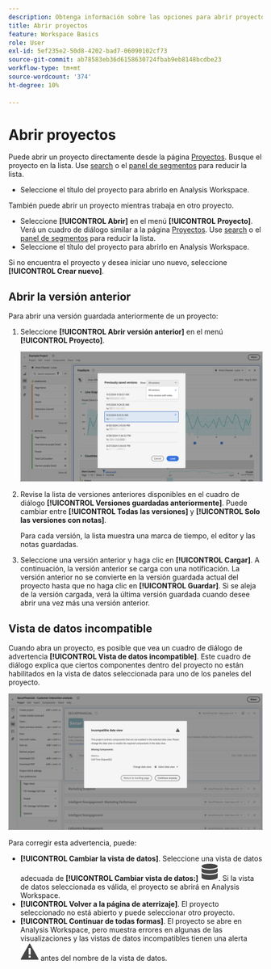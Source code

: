 ```yaml
---
description: Obtenga información sobre las opciones para abrir proyectos.
title: Abrir proyectos
feature: Workspace Basics
role: User
exl-id: 5ef235e2-50d8-4202-bad7-06090102cf73
source-git-commit: ab78583eb36d6158630724fbab9eb8148bcdbe23
workflow-type: tm+mt
source-wordcount: '374'
ht-degree: 10%

---
```


# Abrir proyectos

Puede abrir un proyecto directamente desde la página [Proyectos](/help/analysis-workspace/build-workspace-project/freeform-overview.md). Busque el proyecto en la lista. Use [search](/help/analysis-workspace/build-workspace-project/freeform-overview.md#search) o el [panel de segmentos](/help/analysis-workspace/build-workspace-project/freeform-overview.md#segment-panel) para reducir la lista.

* Seleccione el título del proyecto para abrirlo en Analysis Workspace.

También puede abrir un proyecto mientras trabaja en otro proyecto.

* Seleccione **[!UICONTROL Abrir]** en el menú **[!UICONTROL Proyecto]**. Verá un cuadro de diálogo similar a la página [Proyectos](/help/analysis-workspace/build-workspace-project/freeform-overview.md).  Use [search](/help/analysis-workspace/build-workspace-project/freeform-overview.md#search) o el [panel de segmentos](/help/analysis-workspace/build-workspace-project/freeform-overview.md#segment-panel) para reducir la lista.
* Seleccione el título del proyecto para abrirlo en Analysis Workspace.

Si no encuentra el proyecto y desea iniciar uno nuevo, seleccione **[!UICONTROL Crear nuevo]**.

## Abrir la versión anterior

Para abrir una versión guardada anteriormente de un proyecto:

1. Seleccione **[!UICONTROL Abrir versión anterior]** en el menú **[!UICONTROL Proyecto]**.

   ![La lista de versiones del proyecto guardadas anteriormente y las opciones para mostrar Todas las versiones o Solo las versiones con notas.](assets/open-previously-saved.png)

1. Revise la lista de versiones anteriores disponibles en el cuadro de diálogo **[!UICONTROL Versiones guardadas anteriormente]**. Puede cambiar entre **[!UICONTROL Todas las versiones]** y **[!UICONTROL Solo las versiones con notas]**.

   Para cada versión, la lista muestra una marca de tiempo, el editor y las notas guardadas.


1. Seleccione una versión anterior y haga clic en **[!UICONTROL Cargar]**.
A continuación, la versión anterior se carga con una notificación. La versión anterior no se convierte en la versión guardada actual del proyecto hasta que no haga clic en **[!UICONTROL Guardar]**. Si se aleja de la versión cargada, verá la última versión guardada cuando desee abrir una vez más una versión anterior.


## Vista de datos incompatible

Cuando abra un proyecto, es posible que vea un cuadro de diálogo de advertencia **[!UICONTROL Vista de datos incompatible]**. Este cuadro de diálogo explica que ciertos componentes dentro del proyecto no están habilitados en la vista de datos seleccionada para uno de los paneles del proyecto.

![Incompatible](assets/incompatible-data-view.png)

Para corregir esta advertencia, puede:

* **[!UICONTROL Cambiar la vista de datos]**. Seleccione una vista de datos adecuada de **[!UICONTROL Cambiar vista de datos:]** ![Datos](/help/assets/icons/Data.svg). Si la vista de datos seleccionada es válida, el proyecto se abrirá en Analysis Workspace.
* **[!UICONTROL Volver a la página de aterrizaje]**. El proyecto seleccionado no está abierto y puede seleccionar otro proyecto.
* **[!UICONTROL Continuar de todas formas]**. El proyecto se abre en Analysis Workspace, pero muestra errores en algunas de las visualizaciones y las vistas de datos incompatibles tienen una alerta ![Alert](/help/assets/icons/Alert.svg) antes del nombre de la vista de datos.

